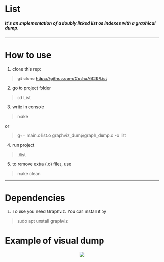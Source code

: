 # List
##### It's an implementation of a doubly linked list on indexes with a graphical dump.
---
# How to use 

1) clone this rep:
>git clone https://github.com/GoshaAB29/List

2) go to project folder
>cd List

3) write in console
>make

or

>g++ main.o list.o graphviz_dump\graph_dump.o -o list

4) run project
>./list

5) to remove extra (.o) files, use
>make clean
---
# Dependencies

1) To use you need Graphviz. You can install it by
>sudo apt unstall graphviz

# Example of visual dump
<p align="center">
<img src="https://github.com/GoshaAB29/List/dump.png"
</p>
